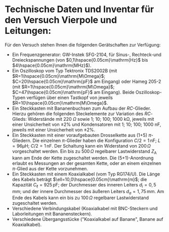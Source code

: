 # Technische Daten und Inventar für den Versuch Vierpole und Leitungen:

Für den Versuch stehen Ihnen die folgenden Gerätschaften zur Verfügung:

- Ein Frequenzgenerator: GW-Instek SFG-2104, für Sinus-, Rechteck-und Dreieckspannungen (von $0,1\hspace{0.05cm}\mathrm{Hz}$ bis $4\hspace{0.05cm}\mathrm{MHz}$).
- Ein Oszilloskop vom Typ Tektronix TDS2002B (mit $R=1\hspace{0.05cm}\mathrm{M\Omega}$; $C=20\hspace{0.05cm}\mathrm{pF}$ am Eingang) oder Hameg 205-2 (mit $R=1\hspace{0.05cm}\mathrm{M\Omega}$; $C=47\hspace{0.05cm}\mathrm{pF}$ am Eingang). Beide Oszilloskop-Typen verfügen über einen Tastkopf von jeweils $R=10\hspace{0.05cm}\mathrm{M\Omega}$.
- Ein Steckkasten mit Bananenbuchsen zum Aufbau der $RC$-Glieder. Hierzu gehören die folgenden Steckelemente zur Variation des $RC$-Glieds: Widerstände mit 220 $\Omega$ sowie 1; 10; 100; 1000 $\mathrm{k\Omega}$, jeweils mit einer Unsicherheit von $\pm2\%$ und Kondensatoren mit 1; 10; 100; 1000 $\mathrm{nF}$, jeweils mit einer Unsicherheit von $\pm 2\%$. 
- Ein Steckkasten mit einer voraufgebauten Drosselkette aus (1+5) $\pi$-Gliedern. Die einzelnen $\pi$-Glieder haben die Konfiguration $C/2=1\,\mathrm{nF}$; $L=96\mathrm{\mu H}$; $C/2=1\,\mathrm{nF}$. Der Schaltung kann ein Widerstand von $200\,\Omega$ vorgeschaltet werden. Ein bis zu $500\,\Omega$ regelbarer Lastwiderstand $Z_{\mathrm{A}}$ kann am Ende der Kette zugeschaltet werden. Die (5+1)-Anordnung erlaubt es Messungen an der gesamten Kette, oder an einem einzelnen $\pi$-Glied aus der Kette vorzunehmen.
- Ein Steckkasten mit einem Koaxialkabel (vom Typ RG174/U). Die Länge des Kabels beträgt $\ell=10,0\hspace{0.05cm}\mathrm{m}$; die Kapazität $C_{\ell}=925\,\mathrm{pF}$; der Durchmesser des inneren Leiters $d_{i}=0,5\,\mathrm{mm}$; und der innere Durchmesser des äußeren Leiters $d_{a}=1,75\,\mathrm{mm}$. Am Ende des Kabels kann ein bis zu $100\,\Omega$ regelbarer Lastwiderstand zugeschaltet werden.
- Verschiedene Verbindungskabel (Koaxialkabel mit BNC-Steckern und Laborleitungen mit Bananensteckern).
- Verschiedene Übergangsstücke ("Koaxialkabel auf Banane", Banane auf Koaxialkabel).
